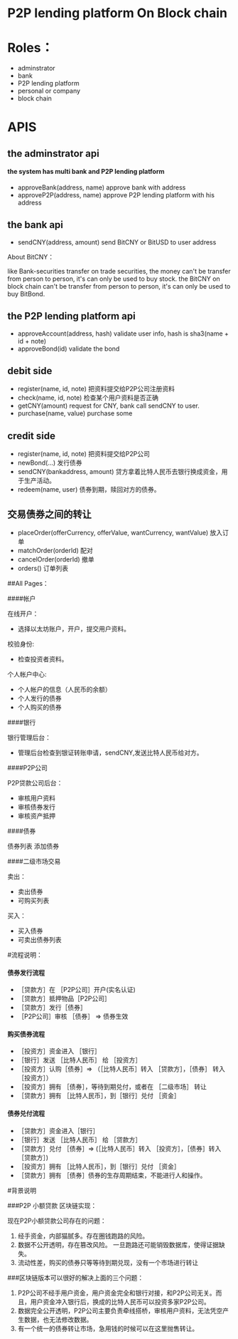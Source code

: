 # P2P lending platform On Block chain

# Roles： 
* adminstrator
* bank
* P2P lending platform
* personal or company
* block chain

# APIS

## the adminstrator api

#### the system has multi bank and P2P lending platform
* approveBank(address, name) approve bank with address
* approveP2P(address, name)  approve P2P lending platform with his address

## the bank api

* sendCNY(address, amount) send BitCNY or BitUSD to user address

About BitCNY：

like Bank-securities transfer on  trade securities,
the money can't be transfer from person to person,
it's can only be used to buy stock.
the BitCNY on block chain can't be transfer from 
person to person, it's can only be used to buy BitBond.

## the P2P lending platform api

* approveAccount(address, hash)  validate user info, hash is sha3(name + id + note)
* approveBond(id) validate the bond

## debit side
* register(name, id, note)  把资料提交给P2P公司注册资料
* check(name, id, note)     检查某个用户资料是否正确
* getCNY(amount)            request for CNY, bank call sendCNY to user. 
* purchase(name, value)     purchase some 

## credit side
* register(name, id, note)     把资料提交给P2P公司 
* newBond(...)                 发行债券
* sendCNY(bankaddress, amount) 贷方拿着比特人民币去银行换成资金，用于生产活动。
* redeem(name, user)           债券到期，赎回对方的债券。


## 交易债券之间的转让

* placeOrder(offerCurrency, offerValue, wantCurrency, wantValue) 放入订单
* matchOrder(orderId)  配对
* cancelOrder(orderId) 撤单
* orders()             订单列表

##All  Pages：

####帐户

在线开户：
* 选择以太坊账户，开户，提交用户资料。

校验身份:
* 检查投资者资料。

个人帐户中心:
* 个人帐户的信息（人民币的余额）
* 个人发行的债券
* 个人购买的债券

####银行

银行管理后台：
* 管理后台检查到银证转账申请，sendCNY,发送比特人民币给对方。

####P2P公司

P2P贷款公司后台：

* 审核用户资料
* 审核债券发行
* 审核资产抵押

####债券

债券列表
添加债券

####二级市场交易

卖出：
* 卖出债券
* 可购买列表

买入：
* 买入债券
* 可卖出债券列表

#流程说明：

#### 债券发行流程

* ［贷款方］在 ［P2P公司］开户(实名认证)
* ［贷款方］抵押物品［P2P公司］
* ［贷款方］发行［债券］
* ［P2P公司］审核 ［债券］ => 债券生效

####  购买债券流程

* ［投资方］资金进入 ［银行］
* ［银行］发送 ［比特人民币］ 给 ［投资方］
* ［投资方］认购［债券］=> （［比特人民币］转入 ［贷款方］，［债券］ 转入［投资方］）
* ［投资方］拥有 ［债券］，等待到期兑付，或者在 ［二级市场］ 转让
* ［贷款方］拥有 ［比特人民币］，到［银行］兑付 ［资金］

#### 债券兑付流程

* ［贷款方］资金进入［银行］
* ［银行］发送 ［比特人民币］ 给 ［贷款方］
* ［贷款方］兑付 ［债券］=> (［比特人民币］转入 ［投资方］，［债券］转入［贷款方］)
* ［投资方］拥有 ［比特人民币］，到［银行］兑付 ［资金］
* ［贷款方］拥有 ［债券］债券的生存周期结束，不能进行人和操作。

#背景说明

###P2P 小额贷款 区块链实现：

现在P2P小额贷款公司存在的问题：

1. 经手资金，内部猫腻多。存在圈钱跑路的风险。
2. 数据不公开透明，存在篡改风险。
一旦跑路还可能销毁数据库，使得证据缺失。
3. 流动性差，购买的债券只等等待到期兑现，没有一个市场进行转让

###区块链版本可以很好的解决上面的三个问题：

1. P2P公司不经手用户资金，用户资金完全和银行对接，和P2P公司无关。而且，用户资金冲入银行后，换成的比特人民币可以投资多家P2P公司。
2. 数据完全公开透明，P2P公司主要负责牵线搭桥，审核用户资料，无法凭空产生数据，也无法修改数据。
3. 有一个统一的债券转让市场，急用钱的时候可以在这里抛售转让。


